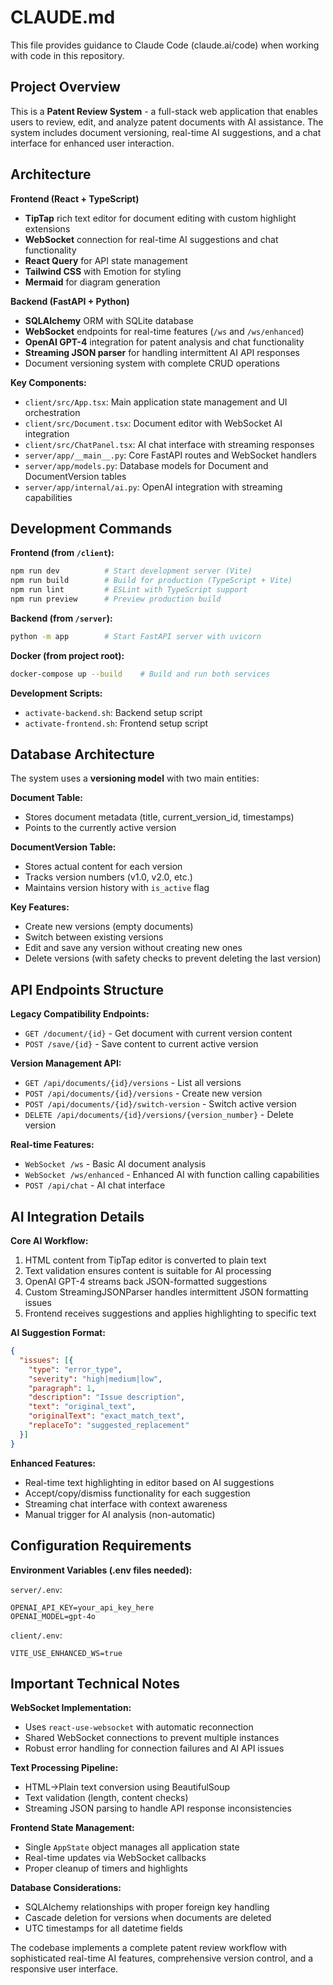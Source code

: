 # CLAUDE.md

This file provides guidance to Claude Code (claude.ai/code) when working with code in this repository.

## Project Overview

This is a **Patent Review System** - a full-stack web application that enables users to review, edit, and analyze patent documents with AI assistance. The system includes document versioning, real-time AI suggestions, and a chat interface for enhanced user interaction.

## Architecture

**Frontend (React + TypeScript)**
- **TipTap** rich text editor for document editing with custom highlight extensions
- **WebSocket** connection for real-time AI suggestions and chat functionality
- **React Query** for API state management
- **Tailwind CSS** with Emotion for styling
- **Mermaid** for diagram generation

**Backend (FastAPI + Python)**
- **SQLAlchemy** ORM with SQLite database
- **WebSocket** endpoints for real-time features (`/ws` and `/ws/enhanced`)
- **OpenAI GPT-4** integration for patent analysis and chat functionality
- **Streaming JSON parser** for handling intermittent AI API responses
- Document versioning system with complete CRUD operations

**Key Components:**
- `client/src/App.tsx`: Main application state management and UI orchestration
- `client/src/Document.tsx`: Document editor with WebSocket AI integration
- `client/src/ChatPanel.tsx`: AI chat interface with streaming responses
- `server/app/__main__.py`: Core FastAPI routes and WebSocket handlers
- `server/app/models.py`: Database models for Document and DocumentVersion tables
- `server/app/internal/ai.py`: OpenAI integration with streaming capabilities

## Development Commands

**Frontend (from `/client`):**
```bash
npm run dev          # Start development server (Vite)
npm run build        # Build for production (TypeScript + Vite)
npm run lint         # ESLint with TypeScript support
npm run preview      # Preview production build
```

**Backend (from `/server`):**
```bash
python -m app        # Start FastAPI server with uvicorn
```

**Docker (from project root):**
```bash
docker-compose up --build    # Build and run both services
```

**Development Scripts:**
- `activate-backend.sh`: Backend setup script
- `activate-frontend.sh`: Frontend setup script

## Database Architecture

The system uses a **versioning model** with two main entities:

**Document Table:**
- Stores document metadata (title, current_version_id, timestamps)
- Points to the currently active version

**DocumentVersion Table:**
- Stores actual content for each version
- Tracks version numbers (v1.0, v2.0, etc.)
- Maintains version history with `is_active` flag

**Key Features:**
- Create new versions (empty documents)
- Switch between existing versions  
- Edit and save any version without creating new ones
- Delete versions (with safety checks to prevent deleting the last version)

## API Endpoints Structure

**Legacy Compatibility Endpoints:**
- `GET /document/{id}` - Get document with current version content
- `POST /save/{id}` - Save content to current active version

**Version Management API:**
- `GET /api/documents/{id}/versions` - List all versions
- `POST /api/documents/{id}/versions` - Create new version
- `POST /api/documents/{id}/switch-version` - Switch active version
- `DELETE /api/documents/{id}/versions/{version_number}` - Delete version

**Real-time Features:**
- `WebSocket /ws` - Basic AI document analysis
- `WebSocket /ws/enhanced` - Enhanced AI with function calling capabilities
- `POST /api/chat` - AI chat interface

## AI Integration Details

**Core AI Workflow:**
1. HTML content from TipTap editor is converted to plain text
2. Text validation ensures content is suitable for AI processing
3. OpenAI GPT-4 streams back JSON-formatted suggestions
4. Custom StreamingJSONParser handles intermittent JSON formatting issues
5. Frontend receives suggestions and applies highlighting to specific text

**AI Suggestion Format:**
```json
{
  "issues": [{
    "type": "error_type",
    "severity": "high|medium|low", 
    "paragraph": 1,
    "description": "Issue description",
    "text": "original_text",
    "originalText": "exact_match_text",
    "replaceTo": "suggested_replacement"
  }]
}
```

**Enhanced Features:**
- Real-time text highlighting in editor based on AI suggestions
- Accept/copy/dismiss functionality for each suggestion
- Streaming chat interface with context awareness
- Manual trigger for AI analysis (non-automatic)

## Configuration Requirements

**Environment Variables (.env files needed):**

`server/.env`:
```
OPENAI_API_KEY=your_api_key_here
OPENAI_MODEL=gpt-4o
```

`client/.env`:
```
VITE_USE_ENHANCED_WS=true
```

## Important Technical Notes

**WebSocket Implementation:**
- Uses `react-use-websocket` with automatic reconnection
- Shared WebSocket connections to prevent multiple instances
- Robust error handling for connection failures and AI API issues

**Text Processing Pipeline:**
- HTML→Plain text conversion using BeautifulSoup
- Text validation (length, content checks)
- Streaming JSON parsing to handle API response inconsistencies

**Frontend State Management:**
- Single `AppState` object manages all application state
- Real-time updates via WebSocket callbacks
- Proper cleanup of timers and highlights

**Database Considerations:**
- SQLAlchemy relationships with proper foreign key handling
- Cascade deletion for versions when documents are deleted
- UTC timestamps for all datetime fields

The codebase implements a complete patent review workflow with sophisticated real-time AI features, comprehensive version control, and a responsive user interface.